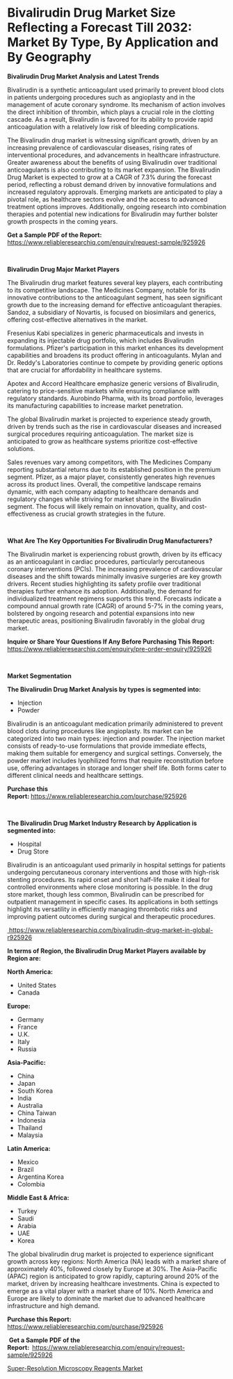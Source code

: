 <p><h1>Bivalirudin Drug Market Size Reflecting a Forecast Till 2032: Market By Type, By Application and By Geography</h1></p><p><strong>Bivalirudin Drug Market Analysis and Latest Trends</strong></p>
<p><p>Bivalirudin is a synthetic anticoagulant used primarily to prevent blood clots in patients undergoing procedures such as angioplasty and in the management of acute coronary syndrome. Its mechanism of action involves the direct inhibition of thrombin, which plays a crucial role in the clotting cascade. As a result, Bivalirudin is favored for its ability to provide rapid anticoagulation with a relatively low risk of bleeding complications.</p><p>The Bivalirudin drug market is witnessing significant growth, driven by an increasing prevalence of cardiovascular diseases, rising rates of interventional procedures, and advancements in healthcare infrastructure. Greater awareness about the benefits of using Bivalirudin over traditional anticoagulants is also contributing to its market expansion. The Bivalirudin Drug Market is expected to grow at a CAGR of 7.3% during the forecast period, reflecting a robust demand driven by innovative formulations and increased regulatory approvals. Emerging markets are anticipated to play a pivotal role, as healthcare sectors evolve and the access to advanced treatment options improves. Additionally, ongoing research into combination therapies and potential new indications for Bivalirudin may further bolster growth prospects in the coming years.</p></p>
<p><strong>Get a Sample PDF of the Report:&nbsp;</strong> <a href="https://www.reliableresearchiq.com/enquiry/request-sample/925926?utm_campaign=2449&utm_medium=2&utm_source=Github&utm_content=ia&utm_term=24032025&utm_id=bivalirudin-drug">https://www.reliableresearchiq.com/enquiry/request-sample/925926</a></p>
<p>&nbsp;</p>
<p><strong>Bivalirudin Drug Major Market Players</strong></p>
<p><p>The Bivalirudin drug market features several key players, each contributing to its competitive landscape. The Medicines Company, notable for its innovative contributions to the anticoagulant segment, has seen significant growth due to the increasing demand for effective anticoagulant therapies. Sandoz, a subsidiary of Novartis, is focused on biosimilars and generics, offering cost-effective alternatives in the market.</p><p>Fresenius Kabi specializes in generic pharmaceuticals and invests in expanding its injectable drug portfolio, which includes Bivalirudin formulations. Pfizer's participation in this market enhances its development capabilities and broadens its product offering in anticoagulants. Mylan and Dr. Reddy's Laboratories continue to compete by providing generic options that are crucial for affordability in healthcare systems.</p><p>Apotex and Accord Healthcare emphasize generic versions of Bivalirudin, catering to price-sensitive markets while ensuring compliance with regulatory standards. Aurobindo Pharma, with its broad portfolio, leverages its manufacturing capabilities to increase market penetration.</p><p>The global Bivalirudin market is projected to experience steady growth, driven by trends such as the rise in cardiovascular diseases and increased surgical procedures requiring anticoagulation. The market size is anticipated to grow as healthcare systems prioritize cost-effective solutions.</p><p>Sales revenues vary among competitors, with The Medicines Company reporting substantial returns due to its established position in the premium segment. Pfizer, as a major player, consistently generates high revenues across its product lines. Overall, the competitive landscape remains dynamic, with each company adapting to healthcare demands and regulatory changes while striving for market share in the Bivalirudin segment. The focus will likely remain on innovation, quality, and cost-effectiveness as crucial growth strategies in the future.</p></p>
<p>&nbsp;</p>
<p><strong>What Are The Key Opportunities For Bivalirudin Drug Manufacturers?</strong></p>
<p><p>The Bivalirudin market is experiencing robust growth, driven by its efficacy as an anticoagulant in cardiac procedures, particularly percutaneous coronary interventions (PCIs). The increasing prevalence of cardiovascular diseases and the shift towards minimally invasive surgeries are key growth drivers. Recent studies highlighting its safety profile over traditional therapies further enhance its adoption. Additionally, the demand for individualized treatment regimens supports this trend. Forecasts indicate a compound annual growth rate (CAGR) of around 5-7% in the coming years, bolstered by ongoing research and potential expansions into new therapeutic areas, positioning Bivalirudin favorably in the global drug market.</p></p>
<p><strong>Inquire or Share Your Questions If Any Before Purchasing This Report:</strong> <a href="https://www.reliableresearchiq.com/enquiry/pre-order-enquiry/925926?utm_campaign=2449&utm_medium=2&utm_source=Github&utm_content=ia&utm_term=24032025&utm_id=bivalirudin-drug">https://www.reliableresearchiq.com/enquiry/pre-order-enquiry/925926</a></p>
<p>&nbsp;</p>
<p><strong>Market Segmentation</strong></p>
<p><strong>The Bivalirudin Drug Market Analysis by types is segmented into:</strong></p>
<p><ul><li>Injection</li><li>Powder</li></ul></p>
<p><p>Bivalirudin is an anticoagulant medication primarily administered to prevent blood clots during procedures like angioplasty. Its market can be categorized into two main types: injection and powder. The injection market consists of ready-to-use formulations that provide immediate effects, making them suitable for emergency and surgical settings. Conversely, the powder market includes lyophilized forms that require reconstitution before use, offering advantages in storage and longer shelf life. Both forms cater to different clinical needs and healthcare settings.</p></p>
<p><strong>Purchase this Report:&nbsp;</strong><a href="https://www.reliableresearchiq.com/purchase/925926?utm_campaign=2449&utm_medium=2&utm_source=Github&utm_content=ia&utm_term=24032025&utm_id=bivalirudin-drug">https://www.reliableresearchiq.com/purchase/925926</a></p>
<p>&nbsp;</p>
<p><strong>The Bivalirudin Drug Market Industry Research by Application is segmented into:</strong></p>
<p><ul><li>Hospital</li><li>Drug Store</li></ul></p>
<p><p>Bivalirudin is an anticoagulant used primarily in hospital settings for patients undergoing percutaneous coronary interventions and those with high-risk stenting procedures. Its rapid onset and short half-life make it ideal for controlled environments where close monitoring is possible. In the drug store market, though less common, Bivalirudin can be prescribed for outpatient management in specific cases. Its applications in both settings highlight its versatility in efficiently managing thrombotic risks and improving patient outcomes during surgical and therapeutic procedures.</p></p>
<p><a href="https://www.reliableresearchiq.com/bivalirudin-drug-market-in-global-r925926?utm_campaign=2449&utm_medium=2&utm_source=Github&utm_content=ia&utm_term=24032025&utm_id=bivalirudin-drug">&nbsp;https://www.reliableresearchiq.com/bivalirudin-drug-market-in-global-r925926</a></p>
<p><strong>In terms of Region, the Bivalirudin Drug Market Players available by Region are:</strong></p>
<p>
    <p> <strong> North America: </strong>
        <ul>
            <li>United States</li>
            <li>Canada</li>
        </ul>
        </p> 
    <p> <strong> Europe: </strong>
        <ul>
            <li>Germany</li>
            <li>France</li>
            <li>U.K.</li>
            <li>Italy</li>
            <li>Russia</li>
        </ul>
        </p> 
    <p> <strong> Asia-Pacific: </strong>
        <ul>
            <li>China</li>
            <li>Japan</li>
            <li>South Korea</li>
            <li>India</li>
            <li>Australia</li>
            <li>China Taiwan</li>
            <li>Indonesia</li>
            <li>Thailand</li>
            <li>Malaysia</li>
        </ul>
        </p> 
    <p> <strong> Latin America: </strong>
        <ul>
            <li>Mexico</li>
            <li>Brazil</li>
            <li>Argentina Korea</li>
            <li>Colombia</li>
        </ul>
        </p> 
    <p> <strong> Middle East & Africa: </strong>
        <ul>
            <li>Turkey</li>
            <li>Saudi</li>
            <li>Arabia</li>
            <li>UAE</li>
            <li>Korea</li>
        </ul>
    </p>
    </p>
<p><p>The global bivalirudin drug market is projected to experience significant growth across key regions: North America (NA) leads with a market share of approximately 40%, followed closely by Europe at 30%. The Asia-Pacific (APAC) region is anticipated to grow rapidly, capturing around 20% of the market, driven by increasing healthcare investments. China is expected to emerge as a vital player with a market share of 10%. North America and Europe are likely to dominate the market due to advanced healthcare infrastructure and high demand.</p></p>
<p><strong>Purchase this Report: </strong><a href="https://www.reliableresearchiq.com/purchase/925926?utm_campaign=2449&utm_medium=2&utm_source=Github&utm_content=ia&utm_term=24032025&utm_id=bivalirudin-drug">https://www.reliableresearchiq.com/purchase/925926</a></p>
<p>&nbsp;<strong>Get a Sample PDF of the Report:&nbsp;&nbsp;</strong><a href="https://www.reliableresearchiq.com/enquiry/request-sample/925926?utm_campaign=2449&utm_medium=2&utm_source=Github&utm_content=ia&utm_term=24032025&utm_id=bivalirudin-drug">https://www.reliableresearchiq.com/enquiry/request-sample/925926</a></p>
<p><strong></strong></p>
<p><p><a href="https://github.com/norbeludie83/Market-Research-Report-List-1/blob/main/super-resolution-microscopy-reagents-market.md?utm_campaign=2449&utm_medium=2&utm_source=Github&utm_content=ia&utm_term=24032025&utm_id=bivalirudin-drug">Super-Resolution Microscopy Reagents Market</a></p></p>